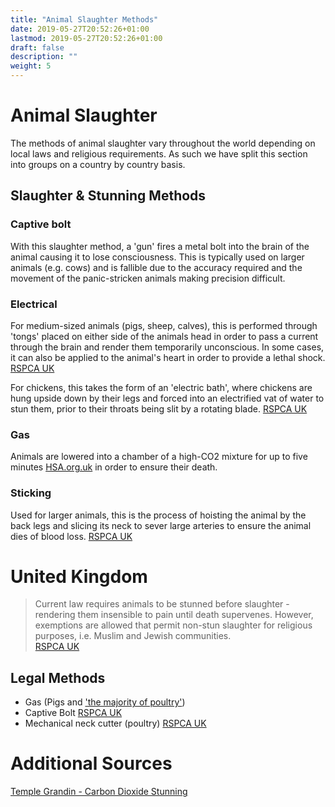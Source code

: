 ```yaml
---
title: "Animal Slaughter Methods"
date: 2019-05-27T20:52:26+01:00
lastmod: 2019-05-27T20:52:26+01:00
draft: false
description: ""
weight: 5
---
```

# Animal Slaughter
The methods of animal slaughter vary throughout the world depending on local laws and religious requirements. As such we have split this section into groups on a country by country basis.  

## Slaughter & Stunning Methods

### Captive bolt
With this slaughter method, a 'gun' fires a metal bolt into the brain of the animal causing it to lose consciousness. This is typically used on larger animals (e.g. cows) and is fallible due to the accuracy required and the movement of the panic-stricken animals making precision difficult.

### Electrical

For medium-sized animals (pigs, sheep, calves), this is performed through 'tongs' placed on either side of the animals head in order to pass a current through the brain and render them temporarily unconscious. In some cases, it can also be applied to the animal's heart in order to provide a lethal shock. [RSPCA UK](https://www.rspca.org.uk/adviceandwelfare/farm/slaughter/factfile)

For chickens, this takes the form of an 'electric bath', where chickens are hung upside down by their legs and forced into an electrified vat of water to stun them, prior to their throats being slit by a rotating blade. [RSPCA UK](https://www.rspca.org.uk/adviceandwelfare/farm/slaughter/factfile)

### Gas

Animals are lowered into a chamber of a high-CO2 mixture for up to five minutes [HSA.org.uk](https://www.hsa.org.uk/gaseous-methods/gaseous-methods) in order to ensure their death.

### Sticking

Used for larger animals, this is the process of hoisting the animal by the back legs and slicing its neck to sever large arteries to ensure the animal dies of blood loss. [RSPCA UK](https://www.rspca.org.uk/adviceandwelfare/farm/slaughter/factfile)

# United Kingdom

> Current law requires animals to be stunned before slaughter - rendering them insensible to pain until death supervenes. However, exemptions are allowed that permit non-stun slaughter for religious purposes, i.e. Muslim and Jewish communities.   
[RSPCA UK](https://www.rspca.org.uk/getinvolved/campaign/slaughter)

## Legal Methods

- Gas (Pigs and ['the majority of poultry'](https://www.rspca.org.uk/adviceandwelfare/farm/slaughter/factfile))
- Captive Bolt [RSPCA UK]((https://www.rspca.org.uk/adviceandwelfare/farm/slaughter/factfile))
- Mechanical neck cutter (poultry) [RSPCA UK](https://www.rspca.org.uk/adviceandwelfare/farm/slaughter/factfile)


# Additional Sources
[Temple Grandin - Carbon Dioxide Stunning](https://www.grandin.com/humane/carbon.stun.html)
